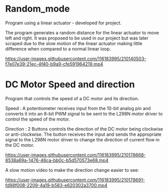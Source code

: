 # Random_mode
Program using a linear actuator - developed for project.

The program generates a random distance for the linear actuator to move left and right. It was proposed to be used in our project but was later scraped due to the slow motion of the linear actuator making little difference when compared to a normal linear loop.

https://user-images.githubusercontent.com/116183995/210140503-f7e07e39-21ec-4f40-b9a9-cfe591964219.mp4

# DC Motor Speed and direction

Program that controls the speed of a DC motor and its direction.

Speed : A potentiometer receives input from the 10-bit analog pin and converts it into an 8-bit PWM signal to be sent to the L298N motor driver to control the speed of the motor.

Direction : 2 Buttons controls the direction of the DC motor being clockwise or anti-clockwise. The button receives the input and sends the appropriate signal to the L298N motor driver to change the direction of current flow in the DC motor.

https://user-images.githubusercontent.com/116183995/210178668-8538a69a-1476-46ca-bb0c-b5d570573e68.mp4

A slow motion video to make the direction change easier to see: 

https://user-images.githubusercontent.com/116183995/210178691-fd98f008-2209-4a19-b583-e620302a3700.mp4


